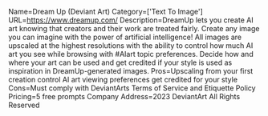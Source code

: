 Name=Dream Up (Deviant Art)
Category=['Text To Image']
URL=https://www.dreamup.com/
Description=DreamUp lets you create AI art knowing that creators and their work are treated fairly. Create any image you can imagine with the power of artificial intelligence! All images are upscaled at the highest resolutions with the ability to control how much AI art you see while browsing with #AIart topic preferences. Decide how and where your art can be used and get credited if your style is used as inspiration in DreamUp-generated images.
Pros=Upscaling from your first creation control AI art viewing preferences get credited for your style
Cons=Must comply with DeviantArts Terms of Service and Etiquette Policy
Pricing=5 free prompts
Company Address=2023 DeviantArt All Rights Reserved
